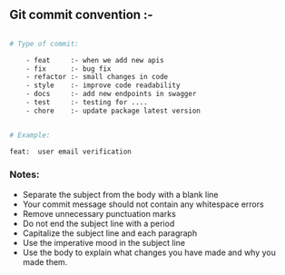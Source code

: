 ## **Git commit convention :-**

```sh

# Type of commit:

    - feat     :- when we add new apis
    - fix      :- bug fix
    - refactor :- small changes in code
    - style    :- improve code readability
    - docs     :- add new endpoints in swagger
    - test     :- testing for ....
    - chore    :- update package latest version
```

```sh

# Example:

feat:  user email verification

```

### Notes:

- Separate the subject from the body with a blank line
- Your commit message should not contain any whitespace errors
- Remove unnecessary punctuation marks
- Do not end the subject line with a period
- Capitalize the subject line and each paragraph
- Use the imperative mood in the subject line
- Use the body to explain what changes you have made and why you made them.
